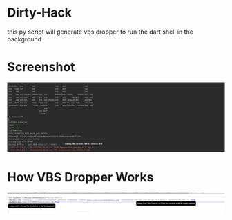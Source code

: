 # Dirty-Hack
this py script will generate vbs dropper to run the dart shell in the background

# Screenshot


![](Dirt-Hack.PNG)

# How VBS Dropper Works

![](Capture.PNG)
